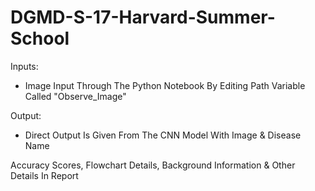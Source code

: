 # DGMD-S-17-Harvard-Summer-School

Inputs:
- Image Input Through The Python Notebook By Editing Path Variable Called "Observe_Image"

Output:
- Direct Output Is Given From The CNN Model With Image & Disease Name

Accuracy Scores, Flowchart Details, Background Information & Other Details In Report

